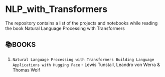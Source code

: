 # NLP_with_Transformers
The repository contains a list of the projects and notebooks  while reading the book Natural Language Processing with Transformers 

## 📚**BOOKS**
01. ```Natural Language Processing with Transformers Building Language Applications with Hugging Face``` - Lewis Tunstall, Leandro von Werra & Thomas Wolf

